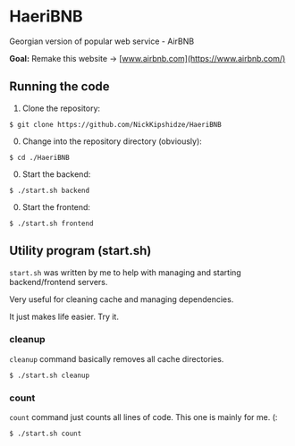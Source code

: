 # HaeriBNB

Georgian version of popular web service - AirBNB

**Goal:** Remake this website -> [www.airbnb.com](https://www.airbnb.com/)

## Running the code

1. Clone the repository:
```shell
$ git clone https://github.com/NickKipshidze/HaeriBNB
````

0. Change into the repository directory (obviously):
```shell
$ cd ./HaeriBNB
```

0. Start the backend:
```shell
$ ./start.sh backend
```

0. Start the frontend:
```shell
$ ./start.sh frontend
```

## Utility program (start.sh)

`start.sh` was written by me to help with managing and starting backend/frontend servers.

Very useful for cleaning cache and managing dependencies.

It just makes life easier. Try it.

### cleanup

`cleanup` command basically removes all cache directories.

```shell
$ ./start.sh cleanup
```

### count

`count` command just counts all lines of code. This one is mainly for me. (:

```shell
$ ./start.sh count
```